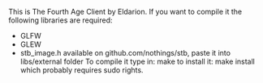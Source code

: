 This is The Fourth Age Client by Eldarion.
If you want to compile it the following libraries are required:
- GLFW
- GLEW
- stb_image.h available on github.com/nothings/stb, paste it into libs/external folder
To compile it type in:
make
to install it:
make install
which probably requires sudo rights.
